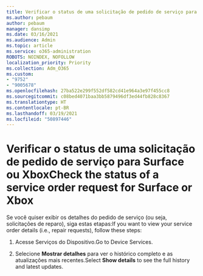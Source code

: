 ```yaml
---
title: Verificar o status de uma solicitação de pedido de serviço para Surface ou Xbox
ms.author: pebaum
author: pebaum
manager: dansimp
ms.date: 03/16/2021
ms.audience: Admin
ms.topic: article
ms.service: o365-administration
ROBOTS: NOINDEX, NOFOLLOW
localization_priority: Priority
ms.collection: Adm_O365
ms.custom:
- "9752"
- "9005678"
ms.openlocfilehash: 27ba522e299f552df582cd41e964a3e97f455cc8
ms.sourcegitcommit: c08bed4071baa3bb5879496df3ed44fb828c8367
ms.translationtype: HT
ms.contentlocale: pt-BR
ms.lasthandoff: 03/19/2021
ms.locfileid: "50897446"
---
```

# <a name="check-the-status-of-a-service-order-request-for-surface-or-xbox"></a><span data-ttu-id="6221d-102">Verificar o status de uma solicitação de pedido de serviço para Surface ou Xbox</span><span class="sxs-lookup"><span data-stu-id="6221d-102">Check the status of a service order request for Surface or Xbox</span></span>

<span data-ttu-id="6221d-103">Se você quiser exibir os detalhes do pedido de serviço (ou seja, solicitações de reparo), siga estas etapas:</span><span class="sxs-lookup"><span data-stu-id="6221d-103">If you want to view your service order details (i.e., repair requests), follow these steps:</span></span>

1. <span data-ttu-id="6221d-104">Acesse Serviços do Dispositivo.</span><span class="sxs-lookup"><span data-stu-id="6221d-104">Go to Device Services.</span></span>

1. <span data-ttu-id="6221d-105">Selecione **Mostrar detalhes** para ver o histórico completo e as atualizações mais recentes.</span><span class="sxs-lookup"><span data-stu-id="6221d-105">Select **Show details** to see the full history and latest updates.</span></span>

